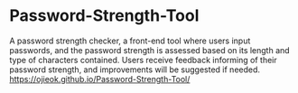 # Password-Strength-Tool
A password strength checker, a front-end tool where users input passwords, and the password strength is assessed based on its length and type of characters contained. Users receive feedback informing of their password strength, and improvements will be suggested if needed. 
https://ojieok.github.io/Password-Strength-Tool/
